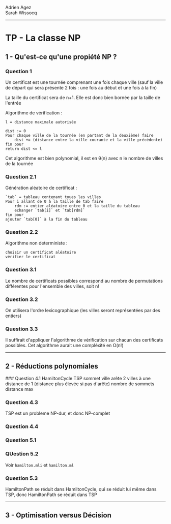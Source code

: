 Adrien Agez <br/>
Sarah Wissocq

----

# TP - La classe NP

## 1 - Qu'est-ce qu'une propiété NP ?

### Question 1
Un certificat est une tournée comprenant une fois chaque ville (sauf la ville de départ qui sera présente 2 fois : une fois au début et une fois à la fin)

La taille du certificat sera de n+1. Elle est donc bien bornée par la taille de l'entrée

Algorithme de vérification :
    
    l = distance maximale autorisée
    
    dist := 0
    Pour chaque ville de la tournée (en partant de la deuxième) faire
        dist += (distance entre la ville courante et la ville précédente)
    fin pour
    return dist <= l

Cet algorithme est bien polynomial, il est en θ(n) avec n le nombre de villes de la tournée

### Question 2.1
Génération aléatoire de certificat :
    
    `tab` = tableau contenant toues les villes
    Pour i allant de 0 à la taille de tab faire
        rdm := entier aléatoire entre 0 et la taille du tableau
        echanger `tab[i]` et `tab[rdm]`
    fin pour
    ajouter `tab[0]` à la fin du tableau


### Question 2.2
Algorithme non deterministe : 
    
    choisir un certificat aléatoire
    vérifier le certificat

### Question 3.1
Le nombre de certificats possibles correspond au nombre de permutations différentes pour l'ensemble des villes, soit n!

### Question 3.2
On utilisera l'ordre lexicographique (les villes seront représentées par des entiers)


### Question 3.3
Il suffirait d'appliquer l'algorithme de vérification sur chacun des certificats possibles. 
Cet algorithme aurait une compléxité en O(n!)

----

## 2 - Réductions polynomiales


### Question 4.1
HamiltonCycle                   TSP
sommet                          ville
arête                           2 villes à une distance de 1 (distance plus élevée si pas d'arête)
nombre de sommets               distance max


### Question 4.3
TSP est un probleme NP-dur, et donc NP-complet

### Question 4.4


### Question 5.1


### QUestion 5.2
Voir `hamilton.mli` et `hamilton.ml`

### Question 5.3
HamiltonPath se réduit dans HamiltonCycle, qui se réduit lui même dans TSP, donc HamiltonPath se réduit dans TSP

---

## 3 - Optimisation versus Décision